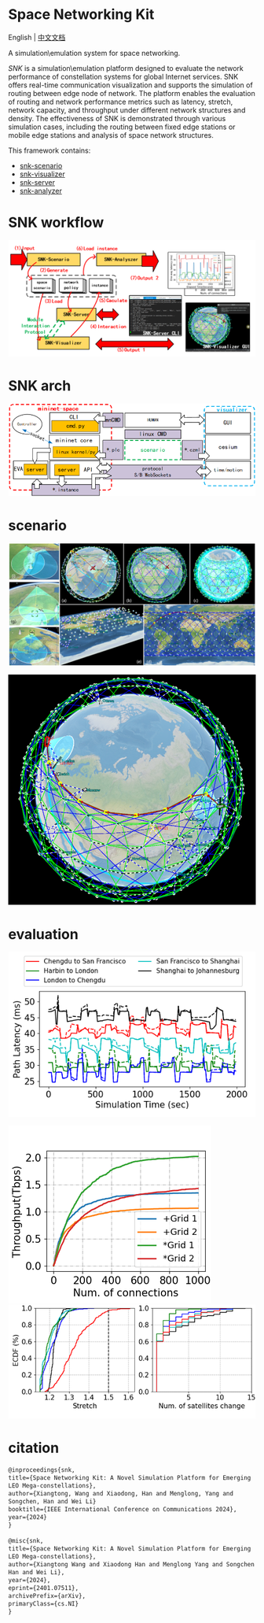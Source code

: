 # Space Networking Kit

English | [中文文档](README_ch.md)

A simulation\emulation system for space networking.



*SNK* is a simulation\emulation  platform designed to evaluate the network performance of constellation systems for global Internet services.  SNK offers real-time communication visualization and supports the simulation of routing between edge node of network.  The platform enables the evaluation of routing and network performance metrics such as latency, stretch, network capacity, and throughput under different network structures and density.   The effectiveness of SNK is demonstrated through various simulation cases, including the routing between fixed edge stations or mobile edge stations and analysis of space network structures.

This framework contains:
- [snk-scenario](https://github.com/xdr940/snk-scenario)
- [snk-visualizer](https://github.com/xdr940/snk-visualizer)
- [snk-server](https://github.com/xdr940/snk-server)
- [snk-analyzer](https://github.com/xdr940/snk-analyzer)


# SNK workflow

![](./fig/wkfl.png)

# SNK arch

![](./fig/framework.png)




# scenario

![](./fig/sce_abs.png)

![](./fig/har2lon.png)


# evaluation
![](./fig/cities.png)

![](./fig/loads_thp.png)
![](./fig/stretch_evo.png)


# citation

```
@inproceedings{snk,
title={Space Networking Kit: A Novel Simulation Platform for Emerging LEO Mega-constellations},
author={Xiangtong, Wang and Xiaodong, Han and Menglong, Yang and Songchen, Han and Wei Li}
booktitle={IEEE International Conference on Communications 2024},
year={2024}
}

@misc{snk,
title={Space Networking Kit: A Novel Simulation Platform for Emerging LEO Mega-constellations},
author={Xiangtong Wang and Xiaodong Han and Menglong Yang and Songchen Han and Wei Li},
year={2024},
eprint={2401.07511},
archivePrefix={arXiv},
primaryClass={cs.NI}
}
```